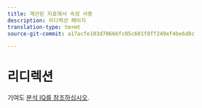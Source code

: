 ```yaml
---
title: 계산된 지표에서 속성 사용
description: 리디렉션 페이지
translation-type: tm+mt
source-git-commit: a17acfe103d70666fc05c601f8ff249ef4be6d8c

---
```



# 리디렉션

기여도 [분석 IQ를 참조하십시오](../c-panels/attribution/attribution.md).

